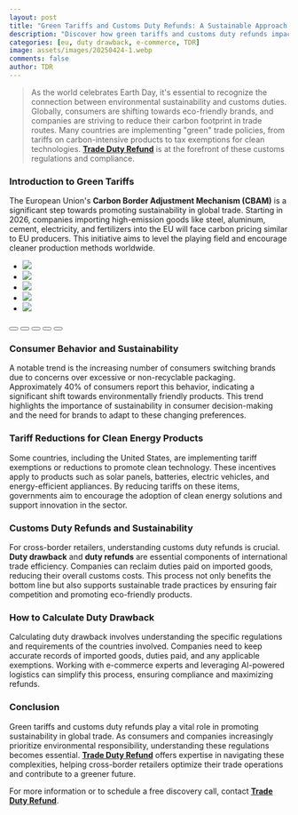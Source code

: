 ```yaml
---
layout: post
title: "Green Tariffs and Customs Duty Refunds: A Sustainable Approach for Cross-Border Retailers"
description: "Discover how green tariffs and customs duty refunds impact cross-border retailers. Learn about duty drawback, EU customs reforms, and sustainable trade practices."
categories: [eu, duty drawback, e-commerce, TDR]
image: assets/images/20250424-1.webp
comments: false
author: TDR
---
```


> As the world celebrates Earth Day, it's essential to recognize the connection between environmental sustainability and customs duties. Globally, consumers are shifting towards eco-friendly brands, and companies are striving to reduce their carbon footprint in trade routes. Many countries are implementing "green" trade policies, from tariffs on carbon-intensive products to tax exemptions for clean technologies. [**Trade Duty Refund**](https://tradedutyrefund.com?utm_source=Blog&utm_medium=Article&utm_campaign=20250424Article) is at the forefront of these customs regulations and compliance.

### Introduction to Green Tariffs

The European Union's **Carbon Border Adjustment Mechanism (CBAM)** is a significant step towards promoting sustainability in global trade. Starting in 2026, companies importing high-emission goods like steel, aluminum, cement, electricity, and fertilizers into the EU will face carbon pricing similar to EU producers. This initiative aims to level the playing field and encourage cleaner production methods worldwide.

<div class="glide">
  <div class="glide__track" data-glide-el="track">
    <ul class="glide__slides">
      <li class="glide__slide"><img src="/assets/images/20250424-2.webp"></li>
      <li class="glide__slide"><img src="/assets/images/20250424-3.webp"></li>
      <li class="glide__slide"><img src="/assets/images/20250424-4.webp"></li>
      <li class="glide__slide"><img src="/assets/images/20250424-5.webp"></li>
      <li class="glide__slide"><img src="/assets/images/20250424-6.webp"></li>
    </ul>
  </div>
  <div class="glide__bullets" data-glide-el="controls[nav]">
    <button class="glide__bullet" data-glide-dir="=0"></button>
    <button class="glide__bullet" data-glide-dir="=1"></button>
    <button class="glide__bullet" data-glide-dir="=2"></button>
    <button class="glide__bullet" data-glide-dir="=3"></button>
    <button class="glide__bullet" data-glide-dir="=4"></button>
  </div>
</div>


### Consumer Behavior and Sustainability

A notable trend is the increasing number of consumers switching brands due to concerns over excessive or non-recyclable packaging. Approximately 40% of consumers report this behavior, indicating a significant shift towards environmentally friendly products. This trend highlights the importance of sustainability in consumer decision-making and the need for brands to adapt to these changing preferences.

### Tariff Reductions for Clean Energy Products

Some countries, including the United States, are implementing tariff exemptions or reductions to promote clean technology. These incentives apply to products such as solar panels, batteries, electric vehicles, and energy-efficient appliances. By reducing tariffs on these items, governments aim to encourage the adoption of clean energy solutions and support innovation in the sector.

### Customs Duty Refunds and Sustainability

For cross-border retailers, understanding customs duty refunds is crucial. **Duty drawback** and **duty refunds** are essential components of international trade efficiency. Companies can reclaim duties paid on imported goods, reducing their overall customs costs. This process not only benefits the bottom line but also supports sustainable trade practices by ensuring fair competition and promoting eco-friendly products.

### How to Calculate Duty Drawback

Calculating duty drawback involves understanding the specific regulations and requirements of the countries involved. Companies need to keep accurate records of imported goods, duties paid, and any applicable exemptions. Working with e-commerce experts and leveraging AI-powered logistics can simplify this process, ensuring compliance and maximizing refunds.

### Conclusion

Green tariffs and customs duty refunds play a vital role in promoting sustainability in global trade. As consumers and companies increasingly prioritize environmental responsibility, understanding these regulations becomes essential. [**Trade Duty Refund**](https://tradedutyrefund.com?utm_source=Blog&utm_medium=Article&utm_campaign=20250424Article) offers expertise in navigating these complexities, helping cross-border retailers optimize their trade operations and contribute to a greener future.

For more information or to schedule a free discovery call, contact [**Trade Duty Refund**](https://tradedutyrefund.com/contact-us.html?utm_source=Blog&utm_medium=Article&utm_campaign=20250424Article).


<script src="https://cdnjs.cloudflare.com/ajax/libs/Glide.js/3.2.0/glide.min.js" integrity="sha512-IkLiryZhI6G4pnA3bBZzYCT9Ewk87U4DGEOz+TnRD3MrKqaUitt+ssHgn2X/sxoM7FxCP/ROUp6wcxjH/GcI5Q==" crossorigin="anonymous" referrerpolicy="no-referrer"></script>
<link rel="stylesheet" href="https://cdnjs.cloudflare.com/ajax/libs/Glide.js/3.2.0/css/glide.core.min.css" integrity="sha512-YQlbvfX5C6Ym6fTUSZ9GZpyB3F92hmQAZTO5YjciedwAaGRI9ccNs4iw2QTCJiSPheUQZomZKHQtuwbHkA9lgw==" crossorigin="anonymous" referrerpolicy="no-referrer" />
<link rel="stylesheet" href="https://cdnjs.cloudflare.com/ajax/libs/Glide.js/3.2.0/css/glide.theme.min.css" integrity="sha512-wCwx+DYp8LDIaTem/rpXubV/C1WiNRsEVqoztV0NZm8tiTvsUeSlA/Uz02VTGSiqfzAHD4RnqVoevMcRZgYEcQ==" crossorigin="anonymous" referrerpolicy="no-referrer" />

<script>new Glide('.glide').mount()</script>
